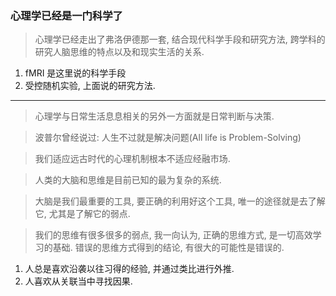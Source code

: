 
### 心理学已经是一门科学了
> 心理学已经走出了弗洛伊德那一套, 结合现代科学手段和研究方法, 跨学科的研究人脑思维的特点以及和现实生活的关系.
1. fMRI 是这里说的科学手段
2. 受控随机实验, 上面说的研究方法.

---

> 心理学与日常生活息息相关的另外一方面就是日常判断与决策.

> 波普尔曾经说过: 人生不过就是解决问题(All life is Problem-Solving)

> 我们适应远古时代的心理机制根本不适应经融市场.

> 人类的大脑和思维是目前已知的最为复杂的系统.

> 大脑是我们最重要的工具, 要正确的利用好这个工具, 唯一的途径就是去了解它, 尤其是了解它的弱点.

> 我们的思维有很多很多的弱点, 我一向认为, 正确的思维方式, 是一切高效学习的基础. 错误的思维方式得到的结论, 有很大的可能性是错误的.
1. 人总是喜欢沿袭以往习得的经验, 并通过类比进行外推.
2. 人喜欢从关联当中寻找因果.


